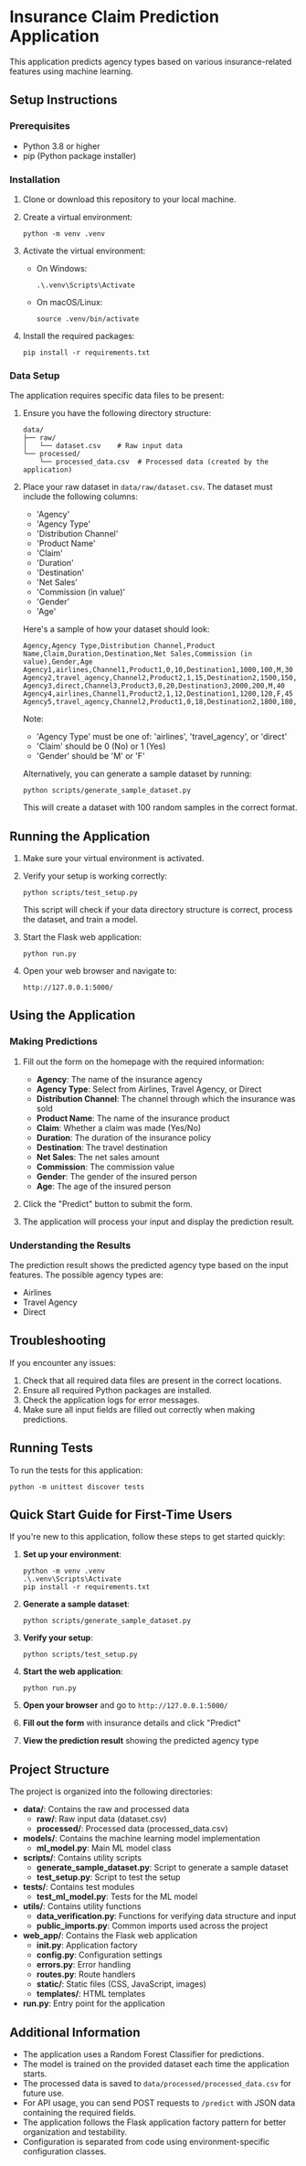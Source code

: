 # Insurance Claim Prediction Application

This application predicts agency types based on various insurance-related features using machine learning.

## Setup Instructions

### Prerequisites
- Python 3.8 or higher
- pip (Python package installer)

### Installation

1. Clone or download this repository to your local machine.

2. Create a virtual environment:
   ```
   python -m venv .venv
   ```

3. Activate the virtual environment:
   - On Windows:
     ```
     .\.venv\Scripts\Activate
     ```
   - On macOS/Linux:
     ```
     source .venv/bin/activate
     ```

4. Install the required packages:
   ```
   pip install -r requirements.txt
   ```

### Data Setup

The application requires specific data files to be present:

1. Ensure you have the following directory structure:
   ```
   data/
   ├── raw/
   │   └── dataset.csv    # Raw input data
   └── processed/
       └── processed_data.csv  # Processed data (created by the application)
   ```

2. Place your raw dataset in `data/raw/dataset.csv`. The dataset must include the following columns:
   - 'Agency'
   - 'Agency Type'
   - 'Distribution Channel'
   - 'Product Name'
   - 'Claim'
   - 'Duration'
   - 'Destination'
   - 'Net Sales'
   - 'Commission (in value)'
   - 'Gender'
   - 'Age'

   Here's a sample of how your dataset should look:

   ```
   Agency,Agency Type,Distribution Channel,Product Name,Claim,Duration,Destination,Net Sales,Commission (in value),Gender,Age
   Agency1,airlines,Channel1,Product1,0,10,Destination1,1000,100,M,30
   Agency2,travel_agency,Channel2,Product2,1,15,Destination2,1500,150,F,35
   Agency3,direct,Channel3,Product3,0,20,Destination3,2000,200,M,40
   Agency4,airlines,Channel1,Product2,1,12,Destination1,1200,120,F,45
   Agency5,travel_agency,Channel2,Product1,0,18,Destination2,1800,180,M,50
   ```

   Note: 
   - 'Agency Type' must be one of: 'airlines', 'travel_agency', or 'direct'
   - 'Claim' should be 0 (No) or 1 (Yes)
   - 'Gender' should be 'M' or 'F'

   Alternatively, you can generate a sample dataset by running:
   ```
   python scripts/generate_sample_dataset.py
   ```
   This will create a dataset with 100 random samples in the correct format.

## Running the Application

1. Make sure your virtual environment is activated.

2. Verify your setup is working correctly:
   ```
   python scripts/test_setup.py
   ```
   This script will check if your data directory structure is correct, process the dataset, and train a model.

3. Start the Flask web application:
   ```
   python run.py
   ```

4. Open your web browser and navigate to:
   ```
   http://127.0.0.1:5000/
   ```

## Using the Application

### Making Predictions

1. Fill out the form on the homepage with the required information:
   - **Agency**: The name of the insurance agency
   - **Agency Type**: Select from Airlines, Travel Agency, or Direct
   - **Distribution Channel**: The channel through which the insurance was sold
   - **Product Name**: The name of the insurance product
   - **Claim**: Whether a claim was made (Yes/No)
   - **Duration**: The duration of the insurance policy
   - **Destination**: The travel destination
   - **Net Sales**: The net sales amount
   - **Commission**: The commission value
   - **Gender**: The gender of the insured person
   - **Age**: The age of the insured person

2. Click the "Predict" button to submit the form.

3. The application will process your input and display the prediction result.

### Understanding the Results

The prediction result shows the predicted agency type based on the input features. The possible agency types are:
- Airlines
- Travel Agency
- Direct

## Troubleshooting

If you encounter any issues:

1. Check that all required data files are present in the correct locations.
2. Ensure all required Python packages are installed.
3. Check the application logs for error messages.
4. Make sure all input fields are filled out correctly when making predictions.

## Running Tests

To run the tests for this application:

```
python -m unittest discover tests
```

## Quick Start Guide for First-Time Users

If you're new to this application, follow these steps to get started quickly:

1. **Set up your environment**:
   ```
   python -m venv .venv
   .\.venv\Scripts\Activate
   pip install -r requirements.txt
   ```

2. **Generate a sample dataset**:
   ```
   python scripts/generate_sample_dataset.py
   ```

3. **Verify your setup**:
   ```
   python scripts/test_setup.py
   ```

4. **Start the web application**:
   ```
   python run.py
   ```

5. **Open your browser** and go to `http://127.0.0.1:5000/`

6. **Fill out the form** with insurance details and click "Predict"

7. **View the prediction result** showing the predicted agency type

## Project Structure

The project is organized into the following directories:

- **data/**: Contains the raw and processed data
  - **raw/**: Raw input data (dataset.csv)
  - **processed/**: Processed data (processed_data.csv)
- **models/**: Contains the machine learning model implementation
  - **ml_model.py**: Main ML model class
- **scripts/**: Contains utility scripts
  - **generate_sample_dataset.py**: Script to generate a sample dataset
  - **test_setup.py**: Script to test the setup
- **tests/**: Contains test modules
  - **test_ml_model.py**: Tests for the ML model
- **utils/**: Contains utility functions
  - **data_verification.py**: Functions for verifying data structure and input
  - **public_imports.py**: Common imports used across the project
- **web_app/**: Contains the Flask web application
  - **__init__.py**: Application factory
  - **config.py**: Configuration settings
  - **errors.py**: Error handling
  - **routes.py**: Route handlers
  - **static/**: Static files (CSS, JavaScript, images)
  - **templates/**: HTML templates
- **run.py**: Entry point for the application

## Additional Information

- The application uses a Random Forest Classifier for predictions.
- The model is trained on the provided dataset each time the application starts.
- The processed data is saved to `data/processed/processed_data.csv` for future use.
- For API usage, you can send POST requests to `/predict` with JSON data containing the required fields.
- The application follows the Flask application factory pattern for better organization and testability.
- Configuration is separated from code using environment-specific configuration classes.